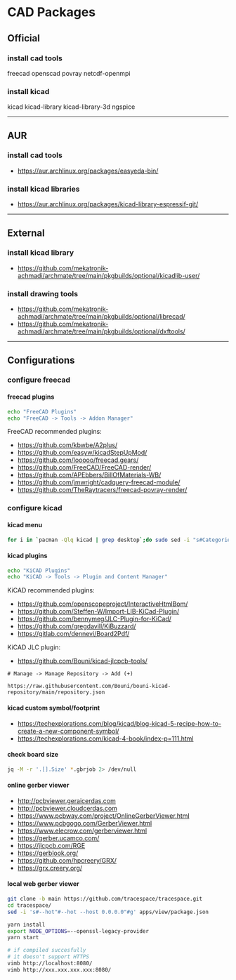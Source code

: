 # CAD Packages

## Official

### install cad tools

freecad openscad
povray netcdf-openmpi

### install kicad

kicad kicad-library
kicad-library-3d ngspice

--------------------------------------------------------------------------------

## AUR

### install cad tools

- https://aur.archlinux.org/packages/easyeda-bin/

### install kicad libraries

- https://aur.archlinux.org/packages/kicad-library-espressif-git/

--------------------------------------------------------------------------------

## External

### install kicad library

- https://github.com/mekatronik-achmadi/archmate/tree/main/pkgbuilds/optional/kicadlib-user/

### install drawing tools

- https://github.com/mekatronik-achmadi/archmate/tree/main/pkgbuilds/optional/librecad/
- https://github.com/mekatronik-achmadi/archmate/tree/main/pkgbuilds/optional/dxftools/

--------------------------------------------------------------------------------

## Configurations

### configure freecad

#### freecad plugins

```sh
echo "FreeCAD Plugins"
echo "FreeCAD -> Tools -> Addon Manager"
```

FreeCAD recommended plugins:

- https://github.com/kbwbe/A2plus/
- https://github.com/easyw/kicadStepUpMod/
- https://github.com/looooo/freecad.gears/
- https://github.com/FreeCAD/FreeCAD-render/
- https://github.com/APEbbers/BillOfMaterials-WB/
- https://github.com/jmwright/cadquery-freecad-module/
- https://github.com/TheRaytracers/freecad-povray-render/

### configure kicad

#### kicad menu

```sh
for i in `pacman -Qlq kicad | grep desktop`;do sudo sed -i "s#Categories=Science;Electronics;#Categories=Graphics;#g" $i;done
```

#### kicad plugins

```sh
echo "KiCAD Plugins"
echo "KiCAD -> Tools -> Plugin and Content Manager"
```

KiCAD recommended plugins:

- https://github.com/openscopeproject/InteractiveHtmlBom/
- https://github.com/Steffen-W/Import-LIB-KiCad-Plugin/
- https://github.com/bennymeg/JLC-Plugin-for-KiCad/
- https://github.com/gregdavill/KiBuzzard/
- https://gitlab.com/dennevi/Board2Pdf/

KiCAD JLC plugin:

- https://github.com/Bouni/kicad-jlcpcb-tools/

```
# Manage -> Manage Repository -> Add (+)

https://raw.githubusercontent.com/Bouni/bouni-kicad-repository/main/repository.json
```

#### kicad custom symbol/footprint

- https://techexplorations.com/blog/kicad/blog-kicad-5-recipe-how-to-create-a-new-component-symbol/
- https://techexplorations.com/kicad-4-book/index-p=111.html

#### check board size

```sh
jq -M -r '.[].Size' *.gbrjob 2> /dev/null
```

#### online gerber viewer

- http://pcbviewer.geraicerdas.com
- http://pcbviewer.cloudcerdas.com
- https://www.pcbway.com/project/OnlineGerberViewer.html
- https://www.pcbgogo.com/GerberViewer.html
- https://www.elecrow.com/gerberviewer.html
- https://gerber.ucamco.com/
- https://jlcpcb.com/RGE
- https://gerblook.org/
- https://github.com/hpcreery/GRX/
- https://grx.creery.org/

#### local web gerber viewer

```sh
git clone -b main https://github.com/tracespace/tracespace.git
cd tracespace/
sed -i 's#--hot"#--hot --host 0.0.0.0"#g' apps/view/package.json

yarn install
export NODE_OPTIONS=--openssl-legacy-provider
yarn start

# if compiled succesfully
# it doesn't support HTTPS
vimb http://localhost:8080/
vimb http://xxx.xxx.xxx.xxx:8080/
```
